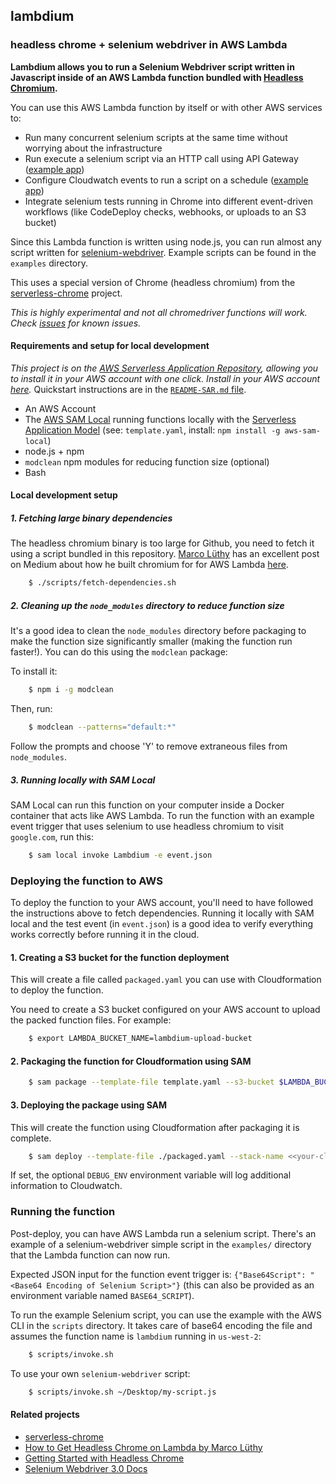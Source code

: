 ## lambdium
### headless chrome + selenium webdriver in AWS Lambda

**Lambdium allows you to run a Selenium Webdriver script written in Javascript inside of an AWS Lambda function bundled with [Headless Chromium](https://developers.google.com/web/updates/2017/04/headless-chrome).**

You can use this AWS Lambda function by itself or with other AWS services to:

* Run many concurrent selenium scripts at the same time without worrying about the infrastructure
* Run execute a selenium script via an HTTP call using API Gateway ([example app](/examples/apps/api-gateway.yaml))
* Configure Cloudwatch events to run a script on a schedule ([example app](/examples/apps/scheduled-event.yaml))
* Integrate selenium tests running in Chrome into different event-driven workflows (like CodeDeploy checks, webhooks, or uploads to an S3 bucket)

Since this Lambda function is written using node.js, you can run almost any script written for [selenium-webdriver](https://www.npmjs.com/package/selenium-webdriver). Example scripts can be found in the `examples` directory.

This uses a special version of Chrome (headless chromium) from the [serverless-chrome](https://github.com/adieuadieu/serverless-chrome) project.

*This is highly experimental and not all chromedriver functions will work. Check [issues](https://github.com/smithclay/lambdium/issues) for known issues.*

#### Requirements and setup for local development

*This project is on the [AWS Serverless Application Repository](https://serverlessrepo.aws.amazon.com), allowing you to install it in your AWS account with one click. Install in your AWS account [here](https://serverlessrepo.aws.amazon.com/#/applications/arn:aws:serverlessrepo:us-east-1:156280089524:applications~lambdium).* Quickstart instructions are in the [`README-SAR.md` file](https://github.com/smithclay/lambdium/blob/master/README-SAR.md).

* An AWS Account
* The [AWS SAM Local](https://github.com/awslabs/aws-sam-local) running functions locally with the [Serverless Application Model](https://github.com/awslabs/serverless-application-model) (see: `template.yaml`, install: `npm install -g aws-sam-local`)
* node.js + npm
* `modclean` npm modules for reducing function size (optional)
* Bash

#### Local development setup

##### 1. Fetching large binary dependencies

The headless chromium binary is too large for Github, you need to fetch it using a script bundled in this repository. [Marco Lüthy](https://github.com/adieuadieu) has an excellent post on Medium about how he built chromium for for AWS Lambda [here](https://medium.com/@marco.luethy/running-headless-chrome-on-aws-lambda-fa82ad33a9eb). 

```sh
    $ ./scripts/fetch-dependencies.sh
```

##### 2. Cleaning up the `node_modules` directory to reduce function size

It's a good idea to clean the `node_modules` directory before packaging to make the function size significantly smaller (making the function run faster!). You can do this using the `modclean` package:

To install it:

```sh
    $ npm i -g modclean
```

Then, run: 

```sh
    $ modclean --patterns="default:*"
```

Follow the prompts and choose 'Y' to remove extraneous files from `node_modules`.

##### 3. Running locally with SAM Local

SAM Local can run this function on your computer inside a Docker container that acts like AWS Lambda. To run the function with an example event trigger that uses selenium to use headless chromium to visit `google.com`, run this:

```sh
    $ sam local invoke Lambdium -e event.json
```

### Deploying the function to AWS

To deploy the function to your AWS account, you'll need to have followed the instructions above to fetch dependencies. Running it locally with SAM local and the test event (in `event.json`) is a good idea to verify everything works correctly before running it in the cloud.

#### 1. Creating a S3 bucket for the function deployment

This will create a file called `packaged.yaml` you can use with Cloudformation to deploy the function.

You need to create a S3 bucket configured on your AWS account to upload the packed function files. For example:

```sh
    $ export LAMBDA_BUCKET_NAME=lambdium-upload-bucket
```

#### 2. Packaging the function for Cloudformation using SAM

```sh
    $ sam package --template-file template.yaml --s3-bucket $LAMBDA_BUCKET_NAME --output-template-file packaged.yaml
```

#### 3. Deploying the package using SAM

This will create the function using Cloudformation after packaging it is complete.

```sh
    $ sam deploy --template-file ./packaged.yaml --stack-name <<your-cloudformation-stack-name>> --capabilities CAPABILITY_IAM
```

If set, the optional `DEBUG_ENV` environment variable will log additional information to Cloudwatch.

### Running the function

Post-deploy, you can have AWS Lambda run a selenium script. There's an example of a selenium-webdriver simple script in the `examples/` directory that the Lambda function can now run.

Expected JSON input for the function event trigger is: `{"Base64Script": "<Base64 Encoding of Selenium Script>"}` (this can also be provided as an environment variable named `BASE64_SCRIPT`).

To run the example Selenium script, you can use the example with the AWS CLI in the `scripts` directory. It takes care of base64 encoding the file and assumes the function name is `lambdium` running in `us-west-2`:

```sh
    $ scripts/invoke.sh
```

To use your own `selenium-webdriver` script:

```sh
    $ scripts/invoke.sh ~/Desktop/my-script.js
```

#### Related projects
* [serverless-chrome](https://github.com/adieuadieu/serverless-chrome)
* [How to Get Headless Chrome on Lambda by Marco Lüthy](https://medium.com/@marco.luethy/running-headless-chrome-on-aws-lambda-fa82ad33a9eb)
* [Getting Started with Headless Chrome](https://developers.google.com/web/updates/2017/04/headless-chrome)
* [Selenium Webdriver 3.0 Docs](https://seleniumhq.github.io/selenium/docs/api/javascript/module/selenium-webdriver/index.html)
